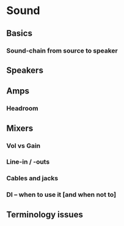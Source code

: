 # Sound

## Basics

### Sound-chain from source to speaker

## Speakers

## Amps

### Headroom

## Mixers

### Vol vs Gain

### Line-in / -outs

### Cables and jacks

### DI – when to use it [and when not to]

## Terminology issues

